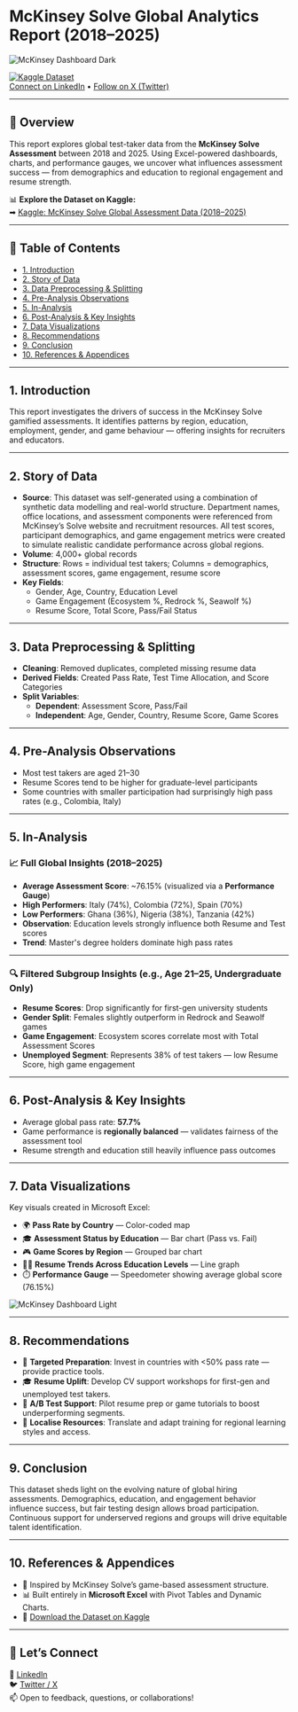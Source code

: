 # McKinsey Solve Global Analytics Report (2018–2025)

![McKinsey Dashboard Dark](https://github.com/user-attachments/assets/4b0b1a31-890a-48ba-a846-de07e2735ae9)

[![Kaggle Dataset](https://img.shields.io/badge/View%20on-Kaggle-blue?logo=kaggle)](https://www.kaggle.com/datasets/oluwademiladeadeniyi/mckinsey-solve-global-assessment-data)  
[Connect on LinkedIn](https://linkedin.com/in/demibolt/) • [Follow on X (Twitter)](https://twitter.com/demibolt_)

---

## 🧭 Overview

This report explores global test-taker data from the **McKinsey Solve Assessment** between 2018 and 2025. Using Excel-powered dashboards, charts, and performance gauges, we uncover what influences assessment success — from demographics and education to regional engagement and resume strength.

📊 **Explore the Dataset on Kaggle:**  
➡ [Kaggle: McKinsey Solve Global Assessment Data (2018–2025)](https://www.kaggle.com/datasets/oluwademiladeadeniyi/mckinsey-solve-global-assessment-data)

---

## 📌 Table of Contents

- [1. Introduction](#1-introduction)
- [2. Story of Data](#2-story-of-data)
- [3. Data Preprocessing & Splitting](#3-data-preprocessing--splitting)
- [4. Pre-Analysis Observations](#4-pre-analysis-observations)
- [5. In-Analysis](#5-in-analysis)
- [6. Post-Analysis & Key Insights](#6-post-analysis--key-insights)
- [7. Data Visualizations](#7-data-visualizations)
- [8. Recommendations](#8-recommendations)
- [9. Conclusion](#9-conclusion)
- [10. References & Appendices](#10-references--appendices)

---

## 1. Introduction

This report investigates the drivers of success in the McKinsey Solve gamified assessments. It identifies patterns by region, education, employment, gender, and game behaviour — offering insights for recruiters and educators.

---

## 2. Story of Data

- **Source**: This dataset was self-generated using a combination of synthetic data modelling and real-world structure. Department names, office locations, and assessment components were referenced from McKinsey’s Solve website and recruitment resources. All test scores, participant demographics, and game engagement metrics were created to simulate realistic candidate performance across global regions.
- **Volume**: 4,000+ global records  
- **Structure**: Rows = individual test takers; Columns = demographics, assessment scores, game engagement, resume score  
- **Key Fields**:  
  - Gender, Age, Country, Education Level  
  - Game Engagement (Ecosystem %, Redrock %, Seawolf %)  
  - Resume Score, Total Score, Pass/Fail Status

---

## 3. Data Preprocessing & Splitting

- **Cleaning**: Removed duplicates, completed missing resume data  
- **Derived Fields**: Created Pass Rate, Test Time Allocation, and Score Categories  
- **Split Variables**:  
  - **Dependent**: Assessment Score, Pass/Fail  
  - **Independent**: Age, Gender, Country, Resume Score, Game Scores

---

## 4. Pre-Analysis Observations

- Most test takers are aged 21–30  
- Resume Scores tend to be higher for graduate-level participants  
- Some countries with smaller participation had surprisingly high pass rates (e.g., Colombia, Italy)

---

## 5. In-Analysis

### 📈 Full Global Insights (2018–2025)

- **Average Assessment Score**: ~76.15% (visualized via a **Performance Gauge**)  
- **High Performers**: Italy (74%), Colombia (72%), Spain (70%)  
- **Low Performers**: Ghana (36%), Nigeria (38%), Tanzania (42%)  
- **Observation**: Education levels strongly influence both Resume and Test scores  
- **Trend**: Master's degree holders dominate high pass rates

---

### 🔍 Filtered Subgroup Insights (e.g., Age 21–25, Undergraduate Only)

- **Resume Scores**: Drop significantly for first-gen university students  
- **Gender Split**: Females slightly outperform in Redrock and Seawolf games  
- **Game Engagement**: Ecosystem scores correlate most with Total Assessment Scores  
- **Unemployed Segment**: Represents 38% of test takers — low Resume Score, high game engagement  

---

## 6. Post-Analysis & Key Insights

- Average global pass rate: **57.7%**  
- Game performance is **regionally balanced** — validates fairness of the assessment tool  
- Resume strength and education still heavily influence pass outcomes

---

## 7. Data Visualizations

Key visuals created in Microsoft Excel:

- 🌍 **Pass Rate by Country** — Color-coded map  
- 🎓 **Assessment Status by Education** — Bar chart (Pass vs. Fail)  
- 🎮 **Game Scores by Region** — Grouped bar chart  
- 🧑‍💼 **Resume Trends Across Education Levels** — Line graph  
- ⏱️ **Performance Gauge** — Speedometer showing average global score (76.15%)

![McKinsey Dashboard Light](https://github.com/user-attachments/assets/b50058f5-8810-4e58-9ed5-fbfc969927b5)

---

## 8. Recommendations

- 📍 **Targeted Preparation**: Invest in countries with <50% pass rate — provide practice tools.  
- 🎓 **Resume Uplift**: Develop CV support workshops for first-gen and unemployed test takers.
- 🧪 **A/B Test Support**: Pilot resume prep or game tutorials to boost underperforming segments.  
- 🧭 **Localise Resources**: Translate and adapt training for regional learning styles and access.

---

## 9. Conclusion

This dataset sheds light on the evolving nature of global hiring assessments. Demographics, education, and engagement behavior influence success, but fair testing design allows broad participation. Continuous support for underserved regions and groups will drive equitable talent identification.

---

## 10. References & Appendices

- 🧠 Inspired by McKinsey Solve’s game-based assessment structure.
- 📊 Built entirely in **Microsoft Excel** with Pivot Tables and Dynamic Charts.
- 📁 [Download the Dataset on Kaggle](https://www.kaggle.com/datasets/oluwademiladeadeniyi/mckinsey-solve-global-assessment-data)

---

## 🙌 Let’s Connect

📌 [LinkedIn](https://linkedin.com/in/demibolt/)  
🐦 [Twitter / X](https://twitter.com/demibolt_)  
📫 Open to feedback, questions, or collaborations!
